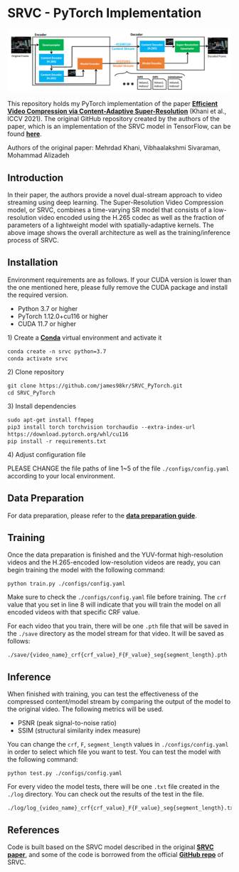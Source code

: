 # SRVC - PyTorch Implementation
<p align='center'>
<img width="1000" src="./docs/srvc_arch.png" />
</p>

This repository holds my PyTorch implementation of the paper [**Efficient Video Compression via Content-Adaptive Super-Resolution**](https://arxiv.org/abs/2104.02322) (Khani et al., ICCV 2021). The original GitHub repository created by the authors of the paper, which is an implementation of the SRVC model in TensorFlow, can be found [**here**](https://github.com/AdaptiveVC/SRVC). 

Authors of the original paper: Mehrdad Khani, Vibhaalakshmi Sivaraman, Mohammad Alizadeh

## Introduction
In their paper, the authors provide a novel dual-stream approach to video streaming using deep learning. The Super-Resolution Video Compression model, or SRVC, combines a time-varying SR model that consists of a low-resolution video encoded using the H.265 codec as well as the fraction of parameters of a lightweight model with spatially-adaptive kernels. The above image shows the overall architecture as well as the training/inference process of SRVC.  

## Installation
Environment requirements are as follows. If your CUDA version is lower than the one mentioned here, please fully remove the CUDA package and install the required version. 
* Python 3.7 or higher
* PyTorch 1.12.0+cu116 or higher
* CUDA 11.7 or higher

1\) Create a [**Conda**](https://conda.io/projects/conda/en/latest/user-guide/install/index.html) virtual environment and activate it
```
conda create -n srvc python=3.7
conda activate srvc
```
2\) Clone repository
```
git clone https://github.com/james98kr/SRVC_PyTorch.git
cd SRVC_PyTorch
```
3\) Install dependencies
```
sudo apt-get install ffmpeg
pip3 install torch torchvision torchaudio --extra-index-url https://download.pytorch.org/whl/cu116
pip install -r requirements.txt
```
4\) Adjust configuration file

PLEASE CHANGE the file paths of line 1~5 of the file ``./configs/config.yaml`` according to your local environment. 

## Data Preparation
For data preparation, please refer to the [**data preparation guide**](./video_processing/README.md).

## Training
Once the data preparation is finished and the YUV-format high-resolution videos and the H.265-encoded low-resolution videos are ready, you can begin training the model with the following command:

```
python train.py ./configs/config.yaml
```

Make sure to check the ``./configs/config.yaml`` file before training. The ``crf`` value that you set in line 8 will indicate that you will train the model on all encoded videos with that specific CRF value. 

For each video that you train, there will be one ``.pth`` file that will be saved in the ``./save`` directory as the model stream for that video. It will be saved as follows:
```
./save/{video_name}_crf{crf_value}_F{F_value}_seg{segment_length}.pth
```

## Inference
When finished with training, you can test the effectiveness of the compressed content/model stream by comparing the output of the model to the original video. The following metrics will be used.
* PSNR (peak signal-to-noise ratio)
* SSIM (structural similarity index measure)

You can change the ``crf``, ``F``, ``segment_length`` values in ``./configs/config.yaml`` in order to select which file you want to test. You can test the model with the following command:
```
python test.py ./configs/config.yaml
```
For every video the model tests, there will be one ``.txt`` file created in the ``./log`` directory. You can check out the results of the test in the file.
```
./log/log_{video_name}_crf{crf_value}_F{F_value}_seg{segment_length}.txt
```

## References
Code is built based on the SRVC model described in the original [**SRVC paper**](https://arxiv.org/abs/2104.02322), and some of the code is borrowed from the official [**GitHub repo**](https://github.com/AdaptiveVC/SRVC) of SRVC. 